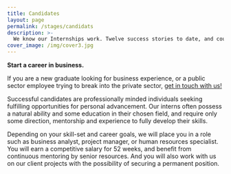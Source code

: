 ```yaml
---
title: Candidates
layout: page
permalink: /stages/candidats
description: >-
  We know our Internships work. Twelve success stories to date, and counting.
cover_image: /img/cover3.jpg
---
```


**Start a career in business.**

If you are a new graduate looking for business experience, or a public sector employee trying to break
into the private sector, [get in touch with us!](/contact)

Successful candidates are professionally minded individuals seeking fulfilling opportunities for
personal advancement. Our interns often possess a natural ability and some education in their chosen
field, and require only some direction, mentorship and experience to fully develop their skills.

Depending on your skill-set and career goals, we will place you in a role such as business analyst,
project manager, or human resources specialist. You will earn a competitive salary for 52 weeks, and
benefit from continuous mentoring by senior resources. And you will also work with us on our client
projects with the possibility of securing a permanent position.
